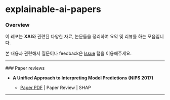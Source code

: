 # explainable-ai-papers

### Overview

이 레포는 **XAI**와 관련된 다양한 자료, 논문들을 정리하여 요약 및 리뷰를 하는 모음입니다.

본 내용과 관련해서 질문이나 feedback은 [Issue](https://github.com/keywoongbae/all-about-risk-management/issues) 탭을 이용해주세요.

<hr>
### Paper reviews


- **A Unified Approach to Interpreting Model Predictions (NIPS 2017)**

  - [Paper PDF](https://proceedings.neurips.cc/paper/2017/hash/8a20a8621978632d76c43dfd28b67767-Abstract.html) | Paper Review | SHAP

<hr>